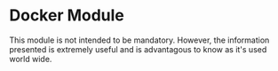 # Docker Module
This module is not intended to be mandatory. However, the information presented is extremely useful and is advantagous to know as it's used world wide.